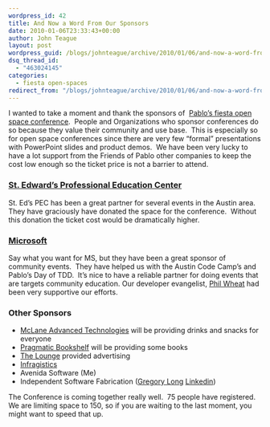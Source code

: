 ```yaml
---
wordpress_id: 42
title: And Now a Word From Our Sponsors
date: 2010-01-06T23:33:43+00:00
author: John Teague
layout: post
wordpress_guid: /blogs/johnteague/archive/2010/01/06/and-now-a-word-from-our-sponsors.aspx
dsq_thread_id:
  - "463024145"
categories:
  - fiesta open-spaces
redirect_from: "/blogs/johnteague/archive/2010/01/06/and-now-a-word-from-our-sponsors.aspx/"
---
```

I wanted to take a moment and thank the sponsors of&#160; [Pablo’s fiesta open space conference](http://fiesta.lostechies.com).&#160; People and Organizations who sponsor conferences do so because they value their community and use base.&#160; This is especially so for open space conferences since there are very few “formal” presentations with PowerPoint slides and product demos.&#160; We have been very lucky to have a lot support from the Friends of Pablo other companies to keep the cost low enough so the ticket price is not a barrier to attend.

### [St. Edward’s Professional Education Center](http://www.pec.stedwards.edu/)

St. Ed’s PEC has been a great partner for several events in the Austin area.&#160; They have graciously have donated the space for the conference.&#160; Without this donation the ticket cost would be dramatically higher.

### [Microsoft](http://bing.com)

Say what you want for MS, but they have been a great sponsor of community events.&#160; They have helped us with the Austin Code Camp’s and Pablo’s Day of TDD.&#160; It’s nice to have a reliable partner for doing events that are targets community education. Our developer evangelist, [Phil Wheat](http://blogs.msdn.com/PhilWheat) had been very supportive our efforts.

### Other Sponsors

  * [McLane Advanced Technologies](http://mclaneat.com) will be providing drinks and snacks for everyone 
  * [Pragmatic Bookshelf](http://pragprog.com) will be providing some books 
  * [The Lounge](http://theloungenet.com) provided advertising 
  * [Infragistics](http://infragistics.com) 
  * Avenida Software (Me) 
  * Independent Software Fabrication ([Gregory Long](http://www.lostechies.com/blogs/thatotherguy/default.aspx) [Linkedin](http://www.linkedin.com/in/gregoryplong)) 

The Conference is coming together really well.&#160; 75 people have registered.&#160; We are limiting space to 150, so if you are waiting to the last moment, you might want to speed that up.
